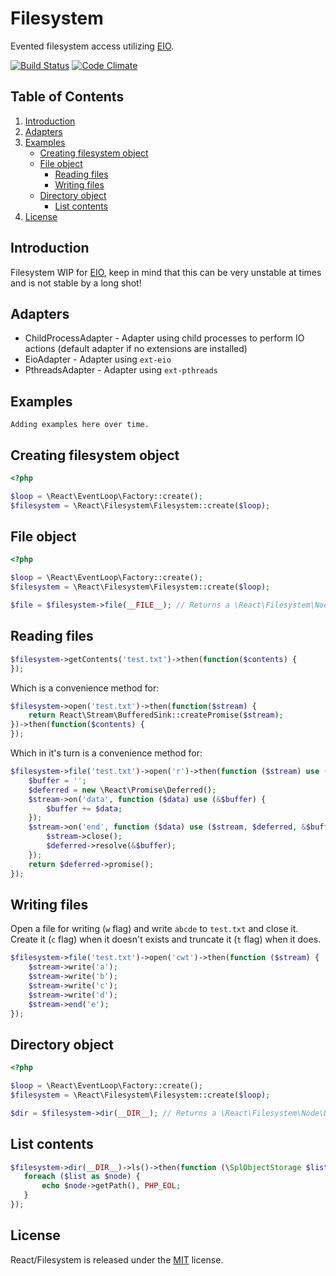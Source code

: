 Filesystem
==========

Evented filesystem access utilizing [EIO](http://php.net/eio).

[![Build Status](https://secure.travis-ci.org/reactphp/filesystem.png?branch=master)](http://travis-ci.org/reactphp/filesystem) [![Code Climate](https://codeclimate.com/github/reactphp/filesystem/badges/gpa.svg)](https://codeclimate.com/github/reactphp/filesystem)

Table of Contents
-----------------

1. [Introduction](#introduction)
2. [Adapters](#adapters)
3. [Examples](#examples)
   * [Creating filesystem object](#creating-filesystem-object)
   * [File object](#file-object)
     * [Reading files](#reading-files)
     * [Writing files](#writing-files)
   * [Directory object](#directory-object)
     * [List contents](#list-contents)
4. [License](#license)

Introduction
------------

Filesystem WIP for [EIO](http://php.net/eio), keep in mind that this can be very unstable at times and is not stable by a long shot!

Adapters
------------

* ChildProcessAdapter - Adapter using child processes to perform IO actions (default adapter if no extensions are installed)
* EioAdapter - Adapter using `ext-eio`
* PthreadsAdapter - Adapter using `ext-pthreads`

Examples
--------

`Adding examples here over time.`

Creating filesystem object
--------------------------

```php
<?php

$loop = \React\EventLoop\Factory::create();
$filesystem = \React\Filesystem\Filesystem::create($loop);
```

File object
--------------------------

```php
<?php

$loop = \React\EventLoop\Factory::create();
$filesystem = \React\Filesystem\Filesystem::create($loop);

$file = $filesystem->file(__FILE__); // Returns a \React\Filesystem\Node\FileInterface compatible object
```

Reading files
-------------

```php
$filesystem->getContents('test.txt')->then(function($contents) {
});
```

Which is a convenience method for:

```php
$filesystem->open('test.txt')->then(function($stream) {
    return React\Stream\BufferedSink::createPromise($stream);
})->then(function($contents) {
});
```

Which in it's turn is a convenience method for:

```php
$filesystem->file('test.txt')->open('r')->then(function ($stream) use ($node) {
    $buffer = '';
    $deferred = new \React\Promise\Deferred();
    $stream->on('data', function ($data) use (&$buffer) {
        $buffer += $data;
    });
    $stream->on('end', function ($data) use ($stream, $deferred, &$buffer) {
        $stream->close();
        $deferred->resolve(&$buffer);
    });
    return $deferred->promise();
});
```

Writing files
-------------

Open a file for writing (`w` flag) and write `abcde` to `test.txt` and close it. Create it (`c` flag) when it doesn't exists and truncate it (`t` flag) when it does.

```php
$filesystem->file('test.txt')->open('cwt')->then(function ($stream) {
    $stream->write('a');
    $stream->write('b');
    $stream->write('c');
    $stream->write('d');
    $stream->end('e');
});
```

Directory object
--------------------------

```php
<?php

$loop = \React\EventLoop\Factory::create();
$filesystem = \React\Filesystem\Filesystem::create($loop);

$dir = $filesystem->dir(__DIR__); // Returns a \React\Filesystem\Node\DirectoryInterface compatible object
```

List contents
-------------

```php
$filesystem->dir(__DIR__)->ls()->then(function (\SplObjectStorage $list) {
   foreach ($list as $node) {
       echo $node->getPath(), PHP_EOL;
   }
});
```

License
-------

React/Filesystem is released under the [MIT](https://github.com/reactphp/filesystem/blob/master/LICENSE) license.
